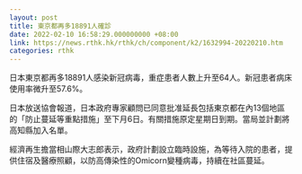 ```yaml
---
layout: post
title: 東京都再多18891人確診
date: 2022-02-10 16:58:29.000000000 +08:00
link: https://news.rthk.hk/rthk/ch/component/k2/1632994-20220210.htm
categories: rthk
---
```


日本東京都再多18891人感染新冠病毒，重症患者人數上升至64人。新冠患者病床使用率微升至57.6%。

日本放送協會報道，日本政府專家顧問已同意批准延長包括東京都在內13個地區的「防止蔓延等重點措施」至下月6日。有關措施原定星期日到期。當局並計劃將高知縣加入名單。

經濟再生擔當相山際大志郎表示，政府計劃設立臨時設施，為等待入院的患者，提供住宿及醫療照顧，以防高傳染性的Omicorn變種病毒，持續在社區蔓延。
